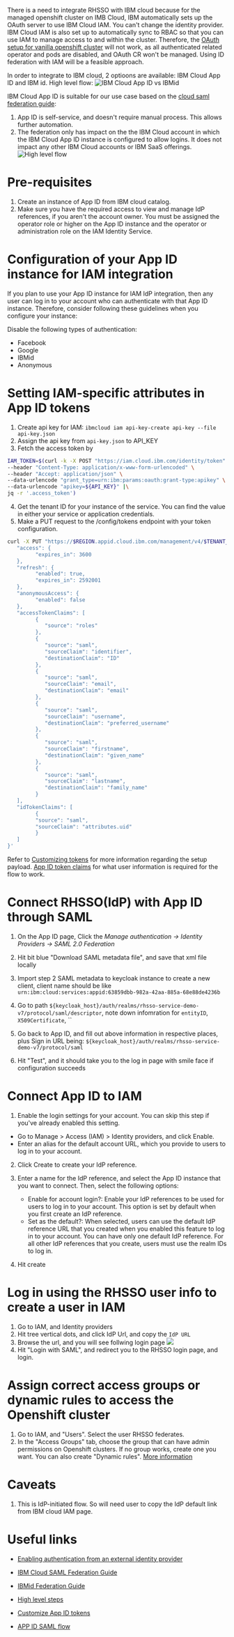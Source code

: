 There is a need to integrate RHSSO with IBM cloud because for the managed openshift cluster on IMB Cloud, IBM automatically sets up the OAuth server to use IBM Cloud IAM. You can't change the identity provider. IBM Cloud IAM is also set up to automatically sync to RBAC so that you can use IAM to manage access to and within the cluster. Therefore, the [OAuth setup for vanilla openshift cluster](https://docs.openshift.com/container-platform/4.8/authentication/identity_providers/configuring-oidc-identity-provider.html) will not work, as all authenticated related operator and pods are disabled, and OAuth CR won't be managed. Using ID federation with IAM will be a feasible approach.


In order to integrate to IBM cloud, 2 optioons are available: IBM Cloud App ID and IBM id. High level flow:
![IBM Cloud App ID vs IBMid](../../images/IBMidvsAppID.png)

IBM Cloud App ID is suitable for our use case based on the [cloud saml federation guide](https://www.ibm.com/cloud/blog/ibm-cloud-saml-federation-guide):
1) App ID is self-service, and doesn't require manual process. This allows further automation.
2) The federation only has impact on the the IBM Cloud account in which the IBM Cloud App ID instance is configured to allow logins. It does not impact any other IBM Cloud accounts or IBM SaaS offerings.
![High level flow](../../images/ibm-cloud-iam-rhsso.png)

# Pre-requisites
1. Create an instance of App ID from IBM cloud catalog.
2. Make sure you have the required access to view and manage IdP references, if you aren't the account owner. You must be assigned the operator role or higher on the App ID instance and the operator or administration role on the IAM Identity Service.

# Configuration of your App ID instance for IAM integration
If you plan to use your App ID instance for IAM IdP integration, then any user can log in to your account who can authenticate with that App ID instance. Therefore, consider following these guidelines when you configure your instance:

Disable the following types of authentication:

- Facebook
- Google
- IBMid
- Anonymous

# Setting IAM-specific attributes in App ID tokens
1. Create api key for IAM: `ibmcloud iam api-key-create api-key --file api-key.json`
2. Assign the api key from `api-key.json` to API_KEY
3. Fetch the access token by
```bash
IAM_TOKEN=$(curl -k -X POST "https://iam.cloud.ibm.com/identity/token" \
--header "Content-Type: application/x-www-form-urlencoded" \
--header "Accept: application/json" \
--data-urlencode "grant_type=urn:ibm:params:oauth:grant-type:apikey" \
--data-urlencode "apikey=${API_KEY}" |\
jq -r '.access_token')
```
4. Get the tenant ID for your instance of the service. You can find the value in either your service or application credentials.
5. Make a PUT request to the /config/tokens endpoint with your token configuration.
```bash
curl -X PUT "https://$REGION.appid.cloud.ibm.com/management/v4/$TENANT_ID/config/tokens" -H 'Content-Type: application/json' -H "Authorization: Bearer $IAM_TOKEN" -d '{
   "access": {
         "expires_in": 3600
   },
   "refresh": {
         "enabled": true,
         "expires_in": 2592001
   },
   "anonymousAccess": {
         "enabled": false
   },
   "accessTokenClaims": [
         {
            "source": "roles"
         },
         {
            "source": "saml",
            "sourceClaim": "identifier",
            "destinationClaim": "ID"
         },
         {
            "source": "saml",
            "sourceClaim": "email",
            "destinationClaim": "email"
         },
         {
            "source": "saml",
            "sourceClaim": "username",
            "destinationClaim": "preferred_username"
         },
         {
            "source": "saml",
            "sourceClaim": "firstname",
            "destinationClaim": "given_name"
         },
         {
            "source": "saml",
            "sourceClaim": "lastname",
            "destinationClaim": "family_name"
         }
   ],
   "idTokenClaims": [
         {
         "source": "saml",
         "sourceClaim": "attributes.uid"
         }
   ]
}'
```
Refer to [Customizing tokens](https://cloud.ibm.com/docs/appid?topic=appid-customizing-tokens) for more information regarding the setup payload. [App ID token claims](https://cloud.ibm.com/docs/account?topic=account-idp-integration#iam-idp-attributes) for what user information is required for the flow to work.


# Connect RHSSO(IdP) with App ID through SAML
1. On the App ID page, Click the *Manage authentication -> Identity Providers -> SAML 2.0 Federation*

2. Hit bit blue "Download SAML metadata file", and save that xml file locally

3. Import step 2 SAML metadata to keycloak instance to create a new client, client name should be like `urn:ibm:cloud:services:appid:63859dbb-982a-42aa-885a-68e88de4236b`

4. Go to path `${keycloak_host}/auth/realms/rhsso-service-demo-v7/protocol/saml/descriptor`, note down infomration for `entityID`, `X509Certificate`, ``


5. Go back to App ID, and fill out above information in respective places, plus Sign in URL being: `${keycloak_host}/auth/realms/rhsso-service-demo-v7/protocol/saml`

6. Hit "Test", and it should take you to the log in page with smile face if configuration succeeds

# Connect App ID to IAM
1. Enable the login settings for your account. You can skip this step if you've already enabled this setting.
 - Go to Manage > Access (IAM) > Identity providers, and click Enable.
 - Enter an alias for the default account URL, which you provide to users to log in to your account.
2. Click Create to create your IdP reference.
3. Enter a name for the IdP reference, and select the App ID instance that you want to connect. Then, select the following options:
    - Enable for account login?: Enable your IdP references to be used for users to log in to your account. This option is set by default when you first create an IdP reference.
    - Set as the default?: When selected, users can use the default IdP reference URL that you created when you enabled this feature to log in to your account. You can have only one default IdP reference. For all other IdP references that you create, users must use the realm IDs to log in.

4. Hit create

# Log in using the RHSSO user info to create a user in IAM
1. Go to IAM, and Identity providers
2. Hit tree vertical dots, and click IdP Url, and copy the `IdP URL`
3. Browse the url, and you will see follwing login page
![](2022-02-14-17-09-23.png)
4. Hit "Login with SAML", and redirect you to the RHSSO login page, and login.


# Assign correct access groups or dynamic rules to access the Openshift cluster
1. Go to IAM, and "Users". Select the user RHSSO federates. 
2. In the "Access Groups" tab, choose the group that can have admin permissions on Openshift clusters. If no group works, create one you want. You can also create "Dynamic rules". [More information](https://cloud.ibm.com/docs/account?topic=account-rules)


# Caveats
1. This is IdP-initiated flow. So will need user to copy the IdP default link from IBM cloud IAM page. 

# Useful links
- [Enabling authentication from an external identity provider
](https://cloud.ibm.com/docs/account?topic=account-idp-integration)

- [IBM Cloud SAML Federation Guide
](https://www.ibm.com/cloud/blog/ibm-cloud-saml-federation-guide)

- [IBMid Federation Guide](https://ibm.ent.box.com/notes/78040808400?v=IBMid-Federation-Guide)

- [High level steps](https://www.ibm.com/cloud/blog/announcements/ibm-cloud-self-service-federation-for-external-identity-providers)


- [Customize App ID tokens](https://cloud.ibm.com/docs/appid?topic=appid-customizing-tokens)

- [APP ID SAML flow](https://cloud.ibm.com/docs/appid?topic=appid-enterprise)